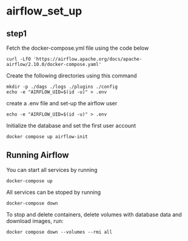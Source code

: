 # airflow_set_up
## step1
Fetch the docker-compose.yml file using the code below
```
curl -LfO 'https://airflow.apache.org/docs/apache-airflow/2.10.0/docker-compose.yaml'
```
Create the following directories using this command
```
mkdir -p ./dags ./logs ./plugins ./config
echo -e "AIRFLOW_UID=$(id -u)" > .env
```
create a .env file and set-up the airflow user
```
echo -e "AIRFLOW_UID=$(id -u)" > .env
```
Initialize the database and set the first user account 
```
docker compose up airflow-init
```
## Running Airflow
You can start all services by running
```
docker-compose up
```
All services can be stoped by running
```
docker-compose down
```
To stop and delete containers, delete volumes with database data and download images, run:
```
docker compose down --volumes --rmi all
```

